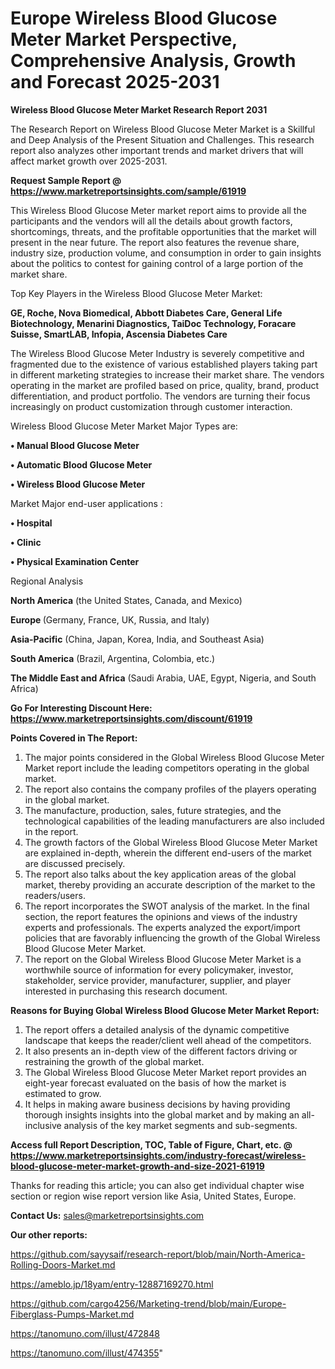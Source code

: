  # Europe Wireless Blood Glucose Meter Market Perspective, Comprehensive Analysis, Growth and Forecast 2025-2031

<strong>Wireless Blood Glucose Meter Market Research Report 2031</strong>

The Research Report on Wireless Blood Glucose Meter Market is a Skillful and Deep Analysis of the Present Situation and Challenges. This research report also analyzes other important trends and market drivers that will affect market growth over 2025-2031.

<strong>Request Sample Report @ <a href=https://www.marketreportsinsights.com/sample/61919>https://www.marketreportsinsights.com/sample/61919</a></strong>

This Wireless Blood Glucose Meter market report aims to provide all the participants and the vendors will all the details about growth factors, shortcomings, threats, and the profitable opportunities that the market will present in the near future. The report also features the revenue share, industry size, production volume, and consumption in order to gain insights about the politics to contest for gaining control of a large portion of the market share.

Top Key Players in the Wireless Blood Glucose Meter Market:

<strong>GE, Roche, Nova Biomedical, Abbott Diabetes Care, General Life Biotechnology, Menarini Diagnostics, TaiDoc Technology, Foracare Suisse, SmartLAB, Infopia, Ascensia Diabetes Care</strong>

The Wireless Blood Glucose Meter Industry is severely competitive and fragmented due to the existence of various established players taking part in different marketing strategies to increase their market share. The vendors operating in the market are profiled based on price, quality, brand, product differentiation, and product portfolio. The vendors are turning their focus increasingly on product customization through customer interaction.

Wireless Blood Glucose Meter Market Major Types are:

<strong>• Manual Blood Glucose Meter

• Automatic Blood Glucose Meter

• Wireless Blood Glucose Meter</strong>

Market Major end-user applications :

<strong>• Hospital

• Clinic

• Physical Examination Center</strong>

Regional Analysis

</u><strong><b>North America</b></strong> (the United States, Canada, and Mexico)

<strong><b>Europe </b></strong>(Germany, France, UK, Russia, and Italy)

<strong><b>Asia-Pacific</b></strong> (China, Japan, Korea, India, and Southeast Asia)

<strong><b>South America</b></strong> (Brazil, Argentina, Colombia, etc.)

<strong><b>The Middle East and Africa</b></strong> (Saudi Arabia, UAE, Egypt, Nigeria, and South Africa)

<strong>Go For Interesting Discount Here: <a href=https://www.marketreportsinsights.com/discount/61919>https://www.marketreportsinsights.com/discount/61919</a></strong>

<strong>Points Covered in The Report:</strong>
<ol>
  <li>The major points considered in the Global Wireless Blood Glucose Meter Market report include the leading competitors operating in the global market.</li>
  <li>The report also contains the company profiles of the players operating in the global market.</li>
  <li>The manufacture, production, sales, future strategies, and the technological capabilities of the leading manufacturers are also included in the report.</li>
  <li>The growth factors of the Global Wireless Blood Glucose Meter Market are explained in-depth, wherein the different end-users of the market are discussed precisely.</li>
  <li>The report also talks about the key application areas of the global market, thereby providing an accurate description of the market to the readers/users.</li>
  <li>The report incorporates the SWOT analysis of the market. In the final section, the report features the opinions and views of the industry experts and professionals. The experts analyzed the export/import policies that are favorably influencing the growth of the Global Wireless Blood Glucose Meter Market.</li>
  <li>The report on the Global Wireless Blood Glucose Meter Market is a worthwhile source of information for every policymaker, investor, stakeholder, service provider, manufacturer, supplier, and player interested in purchasing this research document.</li>
</ol>
<strong>Reasons for Buying Global Wireless Blood Glucose Meter Market Report:</strong>

<ol>
  <li>The report offers a detailed analysis of the dynamic competitive landscape that keeps the reader/client well ahead of the competitors.</li>
  <li>It also presents an in-depth view of the different factors driving or restraining the growth of the global market.</li>
  <li>The Global Wireless Blood Glucose Meter Market report provides an eight-year forecast evaluated on the basis of how the market is estimated to grow.</li>
  <li>It helps in making aware business decisions by having providing thorough insights insights into the global market and by making an all-inclusive analysis of the key market segments and sub-segments.</li>
</ol>
<strong>Access full Report Description, TOC, Table of Figure, Chart, etc. @ <a href=https://www.marketreportsinsights.com/industry-forecast/wireless-blood-glucose-meter-market-growth-and-size-2021-61919>https://www.marketreportsinsights.com/industry-forecast/wireless-blood-glucose-meter-market-growth-and-size-2021-61919</a></strong>


Thanks for reading this article; you can also get individual chapter wise section or region wise report version like Asia, United States, Europe.

<strong>Contact Us:</strong>
sales@marketreportsinsights.com

<strong>Our other reports:</strong>

<a href=https://github.com/sayysaif/research-report/blob/main/North-America-Rolling-Doors-Market.md>https://github.com/sayysaif/research-report/blob/main/North-America-Rolling-Doors-Market.md</a>

<a href=https://ameblo.jp/18yam/entry-12887169270.html>https://ameblo.jp/18yam/entry-12887169270.html</a>

<a href=https://github.com/cargo4256/Marketing-trend/blob/main/Europe-Fiberglass-Pumps-Market.md>https://github.com/cargo4256/Marketing-trend/blob/main/Europe-Fiberglass-Pumps-Market.md</a>

<a href=https://tanomuno.com/illust/472848>https://tanomuno.com/illust/472848</a>

<a href=https://tanomuno.com/illust/474355>https://tanomuno.com/illust/474355</a>"
